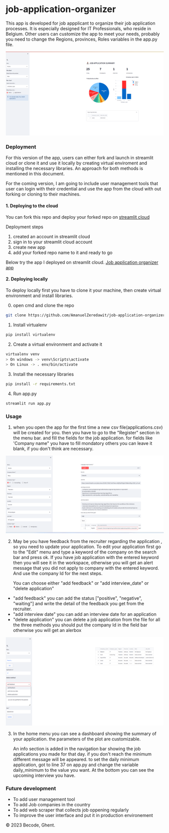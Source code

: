# job-application-organizer

This  app is developed for job appplicant to organize their job application processes.
It is especially designed for IT Professionals, who reside in Belgium. Other users can customize
the app to meet your needs, probably you need to change the Regions, provinces, Roles variables
in the app.py file.


![Home Screen](images/home.png)



### Deployment

For this version of the app, users can either fork and launch in streamlit cloud or clone it 
and use it locally by creating virtual enviroment and installing the necessary libraries. 
An approach for both methods is mentioned in this document.

For the coming version, I am going to  include user management tools that user can login with 
their credential and use the app from the cloud with out forking or cloning to their machines.

#### 1. Deploying to the cloud

You can fork this repo and deploy your forked repo on [streamlit cloud ](https://streamlit.io/cloud)

Deployment steps
1. created an account in streamlit cloud
2. sign in to your streamlit cloud account
3. create new app
4. add your forked repo name to it and ready to go

Below try the  app I deployed on streamlit cloud.
 [Job application organizer app](https://amanuelzeredawit-job-application-organizer-app-luy270.streamlit.app/)


#### 2. Deploying locally

To deploy locally first you have to clone it your machine, then create virtual environment and install libraries.


0. open cmd and clone the repo

```bash
git clone https://github.com/AmanuelZeredawit/job-application-organizer.git
```

1. Install virtualenv

```bash
pip install virtualenv
```

2. Create a virtual environment and activate it

```bash
virtualenv venv
> On windows -> venv\Scripts\activate
> On Linux -> . env/bin/activate

```

3. Install the necessary libraries

```bash
pip install -r requirements.txt

```

4. Run app.py

```bash
streamlit run app.py

```


### Usage

1. when you open the app for the first time a new csv file(applications.csv) will be created for you.
then you have to go to the "Register" section in the menu bar. and fill the fields for the job application.
for fields like 'Company name" you have to fill mondatory others you can leave it blank, if you don't think
are necessary.



![Register menu ](images/register.png)




2. May be you have feedback from the recruiter regarding the application , so you need to update your application.
   To edit your application first go to the "Edit" menu and type a keyword of the company on the search bar and 
   press ok. If you have job application with the entered keyword then you will see it in the workspace, otherwise
   you will get an alert message that you did not apply to company with the entered keyword. And use the company Id 
   for the next steps.

   You can choose either "add feedback" or "add interview_date" or "delete application"

* "add feedback" you can add the status ["positive", "negative", "waiting"] and write the detail of the feedback
 you get from the recruiter.
* "add interview date" you can add an interview date for an application
* "delete application" you can delete a job application from the file
  for all the three methods you should put the company Id in the field bar otherwise you will get an alerbox



![Edit menu](images/edit.png)




3. In the home menu you can see a dashboard showing the summary of your application. the parameters of the plot are customizable. 

   An info section is added in the navigation bar showing the job applications you made for that day. if you don't reach
   the minimum different message will be appeared. to set the daily minimum application, got to line 37 on app.py and change the
   variable daily_minimum to the value you want. At the bottom you can see the upcoming interview you have.


### Future development

* To add user management tool
* To add Job companies in the country
* To add web scraper that collects job oppening regularly
* To improve the user interface and put it in production environement




© 2023 Becode, Ghent.








